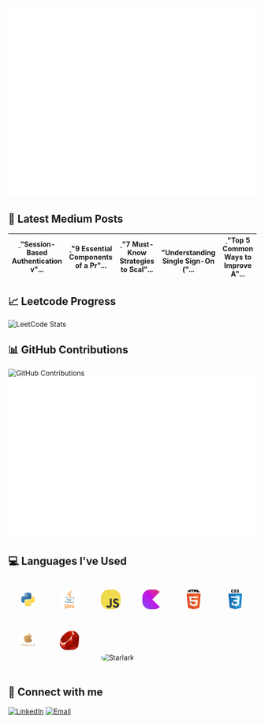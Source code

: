 <img alt="" width="100%" height="60%" src="https://github.com/dicusa/dicusa/blob/main/metrics.base.svg" alt=""></img>

## 📖 Latest Medium Posts
<!-- BLOG-POST-THUMBNAILS:START -->
<table style="border-spacing: 0; border-collapse: separate;"><thead><tr>
  <th style="justify-content: space-between;">
    <a href="https://medium.com/@jain.yash1909/session-based-authentication-vs-jwt-based-authentication-whats-the-difference-5d9e24d7e916?source=rss-572bb85fdb------2" style="height:160px; width:130px">
      <img src="https://miro.medium.com/v2/resize:fit:985/1*C9QNPtNlSmSoqUZUZWlqxw.png" alt="" >
    </a>
<span>"Session-Based Authentication v"...   </span></th>
  <th style="justify-content: space-between;">
    <a href="https://medium.com/@jain.yash1909/9-essential-components-of-a-production-microservice-application-761ff972dd19?source=rss-572bb85fdb------2" style="height:160px; width:130px">
      <img src="https://miro.medium.com/v2/da:true/resize:fit:1200/0*mZNl7dyLzqEX97Zc.gif" alt="" >
    </a>
<span>"9 Essential Components of a Pr"...   </span></th>
  <th style="justify-content: space-between;">
    <a href="https://medium.com/@jain.yash1909/7-must-know-strategies-to-scale-your-database-bf26c9077333?source=rss-572bb85fdb------2" style="height:160px; width:130px">
      <img src="https://miro.medium.com/v2/resize:fit:1189/1*uhrFqZ3v7CBUt0Az7cncaQ.jpeg" alt="" >
    </a>
<span>"7 Must-Know Strategies to Scal"...   </span></th>
  <th style="justify-content: space-between;">
    <a href="https://medium.com/@jain.yash1909/understanding-single-sign-on-sso-ca7aae32bdcd?source=rss-572bb85fdb------2" style="height:160px; width:130px">
      <img src="https://miro.medium.com/v2/resize:fit:712/1*yiw8smZDlNLmGgDyzWXdQg.png" alt="" >
    </a>
<span>"Understanding Single Sign-On ("...   </span></th>
  <th style="justify-content: space-between;">
    <a href="https://medium.com/@jain.yash1909/top-5-common-ways-to-improve-api-performance-c259860ba5d9?source=rss-572bb85fdb------2" style="height:160px; width:130px">
      <img src="https://miro.medium.com/v2/resize:fit:1200/1*Y1Kc3-p3zOj2EgLRrdAE_w.png" alt="" >
    </a>
<span>"Top 5 Common Ways to Improve A"...   </span></th>
</tr></thead></table>
<!-- BLOG-POST-THUMBNAILS:END -->

## 📈 Leetcode Progress
![LeetCode Stats](https://leetcard.jacoblin.cool/dicusa?theme=transparent&font=Mallanna&ext=heatmap)

## 📊 GitHub Contributions
![GitHub Contributions](https://ghchart.rshah.org/dicusa)
![Metrics](https://github.com/dicusa/dicusa/blob/main/metrics.plugin.isocalendar.fullyear.svg)

## 💻 Languages I've Used
<!-- LANGUAGES-USED-START -->
<img src="https://raw.githubusercontent.com/github/explore/main/topics/python/python.png" alt="Python" width="40" height="40" style="margin:20px; border-radius: 40% " /> <img src="https://raw.githubusercontent.com/github/explore/main/topics/java/java.png" alt="Java" width="40" height="40" style="margin:20px; border-radius: 40% " /> <img src="https://raw.githubusercontent.com/github/explore/main/topics/javascript/javascript.png" alt="JavaScript" width="40" height="40" style="margin:20px; border-radius: 40% " /> <img src="https://raw.githubusercontent.com/github/explore/main/topics/kotlin/kotlin.png" alt="Kotlin" width="40" height="40" style="margin:20px; border-radius: 40% " /> <img src="https://raw.githubusercontent.com/github/explore/main/topics/html/html.png" alt="HTML" width="40" height="40" style="margin:20px; border-radius: 40% " /> <img src="https://raw.githubusercontent.com/github/explore/main/topics/css/css.png" alt="CSS" width="40" height="40" style="margin:20px; border-radius: 40% " /> <img src="https://raw.githubusercontent.com/github/explore/main/topics/objective-c/objective-c.png" alt="Objective-C" width="40" height="40" style="margin:20px; border-radius: 40% " /> <img src="https://raw.githubusercontent.com/github/explore/main/topics/ruby/ruby.png" alt="Ruby" width="40" height="40" style="margin:20px; border-radius: 40% " /> <img src="https://via.placeholder.com/40?text=?" alt="Starlark" width="40" height="40" style="margin:20px; border-radius: 40% " />
<!-- LANGUAGES-USED-END -->

## 🔗 Connect with me
[![LinkedIn](https://img.shields.io/badge/LinkedIn-Connect-blue)](https://www.linkedin.com/in/yash-jain-869144b1/)
[![Email](https://img.shields.io/badge/Email-Connect-orange)](mailto:jain.yash1909@gmail.com)





